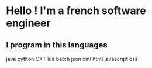 # Hello ! I'm a french software engineer

## I program in this languages
java
python
C++
lua
batch
json
xml
html
javascript
css
